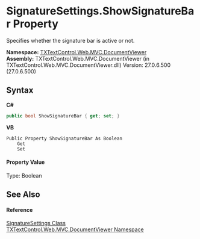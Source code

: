 # SignatureSettings.ShowSignatureBar Property 
 

Specifies whether the signature bar is active or not.

**Namespace:**&nbsp;<a href="c03e00cd-e5cb-0263-89a5-d3d19b314bf7">TXTextControl.Web.MVC.DocumentViewer</a><br />**Assembly:**&nbsp;TXTextControl.Web.MVC.DocumentViewer (in TXTextControl.Web.MVC.DocumentViewer.dll) Version: 27.0.6.500 (27.0.6.500)

## Syntax

**C#**<br />
``` C#
public bool ShowSignatureBar { get; set; }
```

**VB**<br />
``` VB
Public Property ShowSignatureBar As Boolean
	Get
	Set
```


#### Property Value
Type: Boolean

## See Also


#### Reference
<a href="84aec3dc-200d-0a94-18e8-62d9b4044473">SignatureSettings Class</a><br /><a href="c03e00cd-e5cb-0263-89a5-d3d19b314bf7">TXTextControl.Web.MVC.DocumentViewer Namespace</a><br />